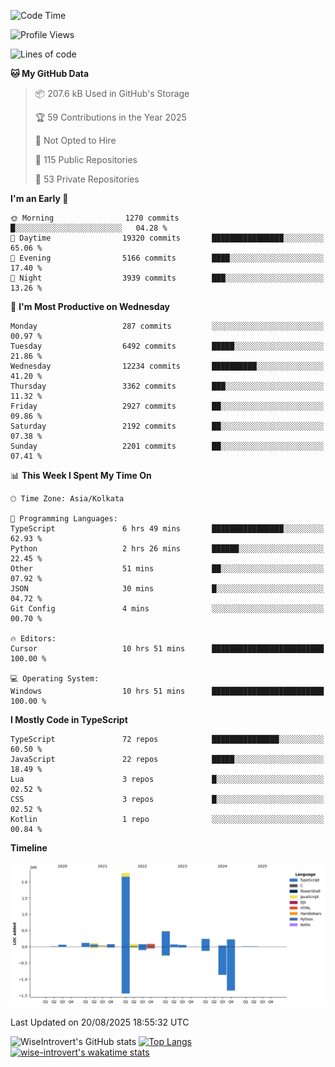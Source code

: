 <!--START_SECTION:waka-->
![Code Time](http://img.shields.io/badge/Code%20Time-2%2C449%20hrs%2022%20mins-blue)

![Profile Views](http://img.shields.io/badge/Profile%20Views-0-blue)

![Lines of code](https://img.shields.io/badge/From%20Hello%20World%20I%27ve%20Written-4.0%20million%20lines%20of%20code-blue)

**🐱 My GitHub Data** 

> 📦 207.6 kB Used in GitHub's Storage 
 > 
> 🏆 59 Contributions in the Year 2025
 > 
> 🚫 Not Opted to Hire
 > 
> 📜 115 Public Repositories 
 > 
> 🔑 53 Private Repositories 
 > 
**I'm an Early 🐤** 

```text
🌞 Morning                1270 commits        █░░░░░░░░░░░░░░░░░░░░░░░░   04.28 % 
🌆 Daytime                19320 commits       ████████████████░░░░░░░░░   65.06 % 
🌃 Evening                5166 commits        ████░░░░░░░░░░░░░░░░░░░░░   17.40 % 
🌙 Night                  3939 commits        ███░░░░░░░░░░░░░░░░░░░░░░   13.26 % 
```
📅 **I'm Most Productive on Wednesday** 

```text
Monday                   287 commits         ░░░░░░░░░░░░░░░░░░░░░░░░░   00.97 % 
Tuesday                  6492 commits        █████░░░░░░░░░░░░░░░░░░░░   21.86 % 
Wednesday                12234 commits       ██████████░░░░░░░░░░░░░░░   41.20 % 
Thursday                 3362 commits        ███░░░░░░░░░░░░░░░░░░░░░░   11.32 % 
Friday                   2927 commits        ██░░░░░░░░░░░░░░░░░░░░░░░   09.86 % 
Saturday                 2192 commits        ██░░░░░░░░░░░░░░░░░░░░░░░   07.38 % 
Sunday                   2201 commits        ██░░░░░░░░░░░░░░░░░░░░░░░   07.41 % 
```


📊 **This Week I Spent My Time On** 

```text
🕑︎ Time Zone: Asia/Kolkata

💬 Programming Languages: 
TypeScript               6 hrs 49 mins       ████████████████░░░░░░░░░   62.93 % 
Python                   2 hrs 26 mins       ██████░░░░░░░░░░░░░░░░░░░   22.45 % 
Other                    51 mins             ██░░░░░░░░░░░░░░░░░░░░░░░   07.92 % 
JSON                     30 mins             █░░░░░░░░░░░░░░░░░░░░░░░░   04.72 % 
Git Config               4 mins              ░░░░░░░░░░░░░░░░░░░░░░░░░   00.70 % 

🔥 Editors: 
Cursor                   10 hrs 51 mins      █████████████████████████   100.00 % 

💻 Operating System: 
Windows                  10 hrs 51 mins      █████████████████████████   100.00 % 
```

**I Mostly Code in TypeScript** 

```text
TypeScript               72 repos            ███████████████░░░░░░░░░░   60.50 % 
JavaScript               22 repos            █████░░░░░░░░░░░░░░░░░░░░   18.49 % 
Lua                      3 repos             █░░░░░░░░░░░░░░░░░░░░░░░░   02.52 % 
CSS                      3 repos             █░░░░░░░░░░░░░░░░░░░░░░░░   02.52 % 
Kotlin                   1 repo              ░░░░░░░░░░░░░░░░░░░░░░░░░   00.84 % 
```



**Timeline**

![Lines of Code chart](https://raw.githubusercontent.com/wise-introvert/wise-introvert/master/assets/bar_graph.png)


 Last Updated on 20/08/2025 18:55:32 UTC
<!--END_SECTION:waka-->

![WiseIntrovert's GitHub stats](https://github-readme-stats.vercel.app/api?username=wise-introvert&count_private=true&show_icons=true)
[![Top Langs](https://github-readme-stats.vercel.app/api/top-langs/?username=wise-introvert&langs_count=10)](https://github.com/anuraghazra/github-readme-stats)
[![wise-introvert's wakatime stats](https://github-readme-stats.vercel.app/api/wakatime?username=wiseintrovert)](https://github.com/anuraghazra/github-readme-stats)
